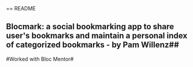 == README

## Blocmark: a social bookmarking app to share user's bookmarks and maintain a personal index of categorized bookmarks - by Pam Willenz##

#Worked with Bloc Mentor#


